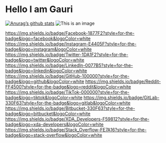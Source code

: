 # Hello I am Gauri



[![Anurag’s github stats](https://github-readme-stats.vercel.app/api?username=Gauri2121)](https://github.com/Gauri2121)
![This is an image](https://myoctocat.com/assets/images/base-octocat.svg)
<!-- Actual text -->

https://img.shields.io/badge/Facebook-1877F2?style=for-the-badge&logo=facebook&logoColor=white
	https://img.shields.io/badge/Instagram-E4405F?style=for-the-badge&logo=instagram&logoColor=white
	https://img.shields.io/badge/Twitter-1DA1F2?style=for-the-badge&logo=twitter&logoColor=white
	https://img.shields.io/badge/LinkedIn-0077B5?style=for-the-badge&logo=linkedin&logoColor=white
	https://img.shields.io/badge/GitHub-100000?style=for-the-badge&logo=github&logoColor=white
	https://img.shields.io/badge/Reddit-FF4500?style=for-the-badge&logo=reddit&logoColor=white
	https://img.shields.io/badge/TikTok-000000?style=for-the-badge&logo=tiktok&logoColor=white
	https://img.shields.io/badge/GitLab-330F63?style=for-the-badge&logo=gitlab&logoColor=white
	https://img.shields.io/badge/Bitbucket-330F63?style=for-the-badge&logo=bitbucket&logoColor=white
	https://img.shields.io/badge/XDA_Developers-F59812?style=for-the-badge&logo=xda-developers&logoColor=white
	https://img.shields.io/badge/Stack_Overflow-FE7A16?style=for-the-badge&logo=stack-overflow&logoColor=white
